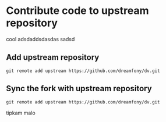 # Contribute code to upstream repository
cool
adsdaddsdasdas sadsd
## Add upstream repository
```
git remote add upstream https://github.com/dreamfony/dv.git
```
## Sync the fork with upstream repository
```
git remote add upstream https://github.com/dreamfony/dv.git
```
tipkam malo
